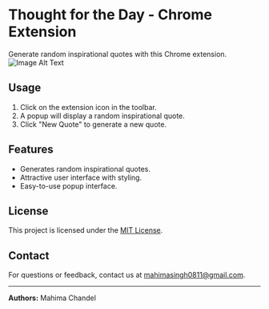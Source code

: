 # Thought for the Day - Chrome Extension

Generate random inspirational quotes with this Chrome extension.
![Image Alt Text](relative-path-to-image.png)

## Usage

1. Click on the extension icon in the toolbar.
2. A popup will display a random inspirational quote.
3. Click "New Quote" to generate a new quote.

## Features

- Generates random inspirational quotes.
- Attractive user interface with styling.
- Easy-to-use popup interface.

## License

This project is licensed under the [MIT License](LICENSE).

## Contact

For questions or feedback, contact us at mahimasingh0811@gmail.com.

---

**Authors:** Mahima Chandel
